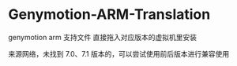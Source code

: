 # Genymotion-ARM-Translation
genymotion arm 支持文件
直接拖入对应版本的虚拟机里安装


来源网络，未找到 7.0、7.1 版本的，可以尝试使用前后版本进行兼容使用

